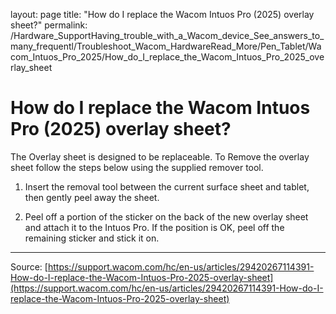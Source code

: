 layout: page
title: "How do I replace the Wacom Intuos Pro (2025) overlay sheet?"
permalink: /Hardware_SupportHaving_trouble_with_a_Wacom_device_See_answers_to_many_frequentl/Troubleshoot_Wacom_HardwareRead_More/Pen_Tablet/Wacom_Intuos_Pro_2025/How_do_I_replace_the_Wacom_Intuos_Pro_2025_overlay_sheet

# How do I replace the Wacom Intuos Pro (2025) overlay sheet?

The Overlay sheet is designed to be replaceable. To Remove the overlay sheet follow the steps below using the supplied remover tool.


1. Insert the removal tool between the current surface sheet and tablet, then gently peel away the sheet.





2. Peel off a portion of the sticker on the back of the new overlay sheet and attach it to the Intuos Pro.
If the position is OK, peel off the remaining sticker and stick it on.

---
Source: [https://support.wacom.com/hc/en-us/articles/29420267114391-How-do-I-replace-the-Wacom-Intuos-Pro-2025-overlay-sheet](https://support.wacom.com/hc/en-us/articles/29420267114391-How-do-I-replace-the-Wacom-Intuos-Pro-2025-overlay-sheet)
